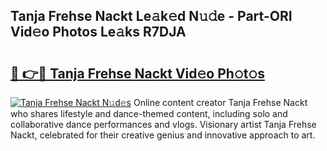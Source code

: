 ## Tanja Frehse Nackt Le𝚊k𝚎d N𝚞𝚍e - Part-ORI Vid𝚎o Photos Le𝚊ks R7DJA

# <h2><a href="http://fb7h73.evod.top/?m=Tanja+Frehse+Nackt">🔗 👉🔴 Tanja Frehse Nackt Vid𝚎o Ph𝚘t𝚘s</a></h2>

[![Tanja Frehse Nackt N𝚞d𝚎s](https://i.imgur.com/8V9OHl7.gif)](http://fb7h73.evod.top/?m=Tanja+Frehse+Nackt)
Online content creator Tanja Frehse Nackt who shares lifestyle and dance-themed content, including solo and collaborative dance performances and vlogs. Visionary artist Tanja Frehse Nackt, celebrated for their creative genius and innovative approach to art. 
